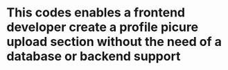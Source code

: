 # This codes enables a frontend developer create a profile picure upload section without the need of a database or backend support